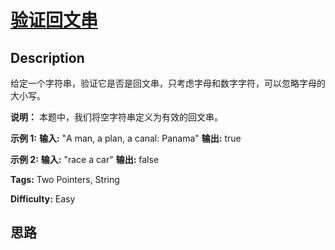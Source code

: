 # [验证回文串][title]

## Description

给定一个字符串，验证它是否是回文串，只考虑字母和数字字符，可以忽略字母的大小写。

**说明：** 本题中，我们将空字符串定义为有效的回文串。

**示例 1:**
            **输入:** "A man, a plan, a canal: Panama"    **输出:** true    

**示例 2:**
            **输入:** "race a car"    **输出:** false    


**Tags:** Two Pointers, String

**Difficulty:** Easy

## 思路

[title]: https://leetcode-cn.com/problems/valid-palindrome
